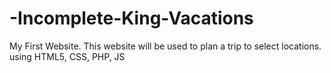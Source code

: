 # -Incomplete-King-Vacations
My First Website. This website will be used to plan a trip to select locations. using HTML5, CSS, PHP, JS
